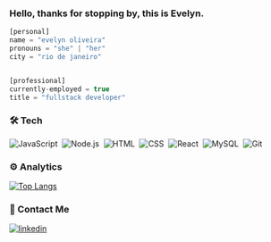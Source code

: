 ### Hello, thanks for stopping by, this is **Evelyn**.

```javascript
[personal]
name = "evelyn oliveira"
pronouns = "she" | "her"
city = "rio de janeiro"


[professional]
currently-employed = true
title = "fullstack developer"

```

### 🛠&nbsp;Tech
![JavaScript](https://img.shields.io/badge/-JavaScript-05122A?style=flat&logo=javascript)&nbsp;
![Node.js](https://img.shields.io/badge/-Node.js-05122A?style=flat&logo=node.js)&nbsp;
![HTML](https://img.shields.io/badge/-HTML-05122A?style=flat&logo=HTML5)&nbsp;
![CSS](https://img.shields.io/badge/-CSS-05122A?style=flat&logo=CSS3&logoColor=1572B6)&nbsp;
![React](https://img.shields.io/badge/-React-05122A?style=flat&logo=react)&nbsp;
![MySQL](https://img.shields.io/badge/-MySQL-05122A?style=flat&logo=mysql)&nbsp;
![Git](https://img.shields.io/badge/-Git-05122A?style=flat&logo=git)&nbsp;


### ⚙️&nbsp;Analytics
  [![Top Langs](https://github-readme-stats.vercel.app/api/top-langs/?username=evelyn&theme=radical&show_icons=true)](https://github.com/evelyn/github-readme-stats)


### 💬&nbsp;Contact Me 
<a href="https://www.linkedin.com/in/evelynolives/" target="_blank">
  <img align="center" src="https://img.shields.io/badge/-evelynolives-05122A?style=flat&logo=linkedin" alt="linkedin"/>







